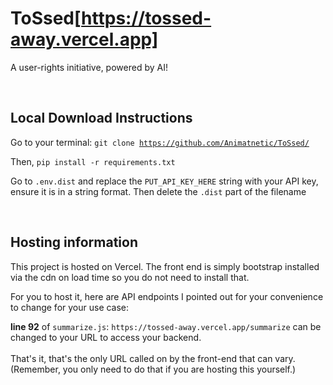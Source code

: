 # ToSsed[https://tossed-away.vercel.app]
A user-rights initiative, powered by AI!

<br/>

## Local Download Instructions
Go to your terminal:
<code>git clone https://github.com/Animatnetic/ToSsed/</code>

Then, 
<code>pip install -r requirements.txt</code>

Go to <code>.env.dist</code> and replace the <code>PUT_API_KEY_HERE</code> string with your API key, ensure it is in a string format. Then delete the <code>.dist</code> part of the filename


<br/>


## Hosting information
This project is hosted on Vercel. The front end is simply bootstrap installed via the cdn on load time so you do not need to install that.

For you to host it, here are API endpoints I pointed out for your convenience to change for your use case:

**line 92** of `summarize.js`: `https://tossed-away.vercel.app/summarize` can be changed to your URL to access your backend.
<br/>
<br/>
That's it, that's the only URL called on by the front-end that can vary.
<br/>
(Remember, you only need to do that if you are hosting this yourself.)
